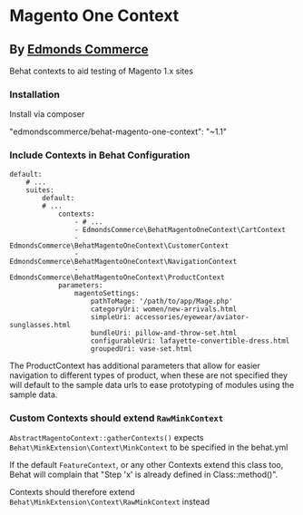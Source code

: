 # Magento One Context
## By [Edmonds Commerce](https://www.edmondscommerce.co.uk)

Behat contexts to aid testing of Magento 1.x sites

### Installation

Install via composer

"edmondscommerce/behat-magento-one-context": "~1.1"


### Include Contexts in Behat Configuration

```
default:
    # ...
    suites:
        default:
        # ...
            contexts:
                - # ...
                - EdmondsCommerce\BehatMagentoOneContext\CartContext
                - EdmondsCommerce\BehatMagentoOneContext\CustomerContext
                - EdmondsCommerce\BehatMagentoOneContext\NavigationContext
                - EdmondsCommerce\BehatMagentoOneContext\ProductContext
            parameters:
                magentoSettings:                         
                    pathToMage: '/path/to/app/Mage.php'
                    categoryUri: women/new-arrivals.html
                    simpleUri: accessories/eyewear/aviator-sunglasses.html
                    bundleUri: pillow-and-throw-set.html
                    configurableUri: lafayette-convertible-dress.html
                    groupedUri: vase-set.html

```

The ProductContext has additional parameters that allow for easier navigation to different types of product,
when these are not specified they will default to the sample data urls to ease prototyping of modules using the sample data.

### Custom Contexts should extend `RawMinkContext`

`AbstractMagentoContext::gatherContexts()` expects `Behat\MinkExtension\Context\MinkContext` to be specified in the behat.yml

If the default `FeatureContext`, or any other Contexts extend this class too, Behat will complain that "Step 'x' is already defined in Class::method()".

Contexts should therefore extend `Behat\MinkExtension\Context\RawMinkContext` instead